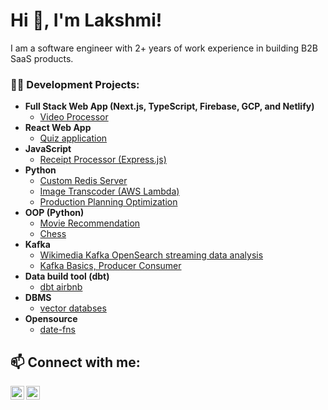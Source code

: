<h1>Hi 👋, I'm Lakshmi! </h1>
I am a software engineer with 2+ years of work experience in building B2B SaaS products.

<h3>👨‍💻 Development Projects:</h3>

- <b>Full Stack Web App (Next.js, TypeScript, Firebase, GCP, and Netlify)</b>
  - [Video Processor](https://github.com/lakshmimaddipati/video-processing)
- <b>React Web App </b>
  - [Quiz application](https://github.com/lakshmimaddipati/react-quiz)
- <b>JavaScript</b>
  - [Receipt Processor (Express.js) ](https://github.com/lakshmimaddipati/receipt-processor)
- <b>Python</b>
  - [Custom Redis Server](https://github.com/lakshmimaddipati/pyredis)
  - [Image Transcoder (AWS Lambda)](https://github.com/lakshmimaddipati/image-processing-lambda)
  - [Production Planning Optimization](https://github.com/lakshmimaddipati/production-planning)
- <b>OOP (Python)</b>
  - [Movie Recommendation](https://github.com/lakshmimaddipati/movie-recommendation-system)
  - [Chess](https://github.com/lakshmimaddipati/Chess)  
- <b>Kafka</b>
  - [Wikimedia Kafka OpenSearch streaming data analysis](https://github.com/lakshmimaddipati/kafka-wikimedia)
  - [Kafka Basics, Producer Consumer](https://github.com/lakshmimaddipati/kafka-learner)  
- <b>Data build tool (dbt)</b>
  - [dbt airbnb](https://github.com/lakshmimaddipati/dbt-project)
- <b>DBMS</b>
  - [vector databses ](https://github.com/lakshmimaddipati/vector-databases)
- <b>Opensource</b>
  - [date-fns ](https://github.com/lakshmimaddipati/date-fns)
  


<h2> 📫 Connect with me:</h2>


[<img align="left" alt="LakshmiPMaddipati | LinkedIn" width="22px" src="https://cdn.jsdelivr.net/npm/simple-icons@v3/icons/linkedin.svg" />][linkedin]
[<img align="left" alt="LakshmiPMaddipati | Gmail" width="22px" src="https://img.icons8.com/ios-filled/50/000000/email.png" />][Mail]



[linkedin]: https://www.linkedin.com/in/lakshmiprasanna-m/
[Mail]: mailto:lakshmipmaddipati@gmail.com

<!--

Here are some ideas to get you started:

- 🔭 I’m currently working on ...
- 🌱 I’m currently learning ...
- 👯 I’m looking to collaborate on ...
- 🤔 I’m looking for help with ...
- 💬 Ask me about ...
- 📫 How to reach me: ...
- 😄 Pronouns: ...
- ⚡ Fun fact: ...
-->
